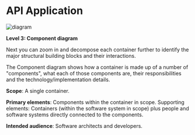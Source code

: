# API Application

![diagram](https://www.plantuml.com/plantuml/svg/0/bLRDRjf04BuZyGvJJaGYuT9JJo7aZoe_A115FQ717iYswrrtT-qsgVemKGzH3prLVGA_M6SD1eDDqo0arhEpCzyt-ysOG-lGk2IIq1iEUd4iHO1EQDLil14ga4b8SEzSRDzrkmQ_7Co5kq-cYIKJQEL8kOD0HrqCZK2LoYHEklst-qE9ojrUNdGbEhAEJPE-ZcAjl7_CkPgDPkEYz-7wTZov6upF9nSdPoTNn-qzRsys-XmPXIBJjZ5se3KIQYu9XZWdA25iyTPxJD46HiGE60VS40REsq-rKHGGE1sY1VxE4XNm6PGYn90in6WGD6-5aL32EeEXDcn7NgNPJmkX1eKfpRqTxcXwqDeh8uiyi4iz5JB7j0lB_XL3JQaCQHi99neRL2DI8Hb0nXH8mONYBOAOCRaAD88aWb3OM5l1uJL4sU-Kv1R4SCfPZz7X56sEu0XLeFrfJinfRaZY0edVx9a87qaX23NJlCwUip-qo6MJxCa8RJlConY6xLU6Gc8YAFY1N93d7ZrOHz7avAjhJtsk8gUFFoGJ2KVmEI7GNFuvHaoIuV3b5671qaU46Gcdjy9567EUrfdMNWcN_5GkAOBK0HVqqQF-mHV7HcizQ5nTD2is5TaphugQsjPIRwMYJOvqea8q3ssCXQ_ASB0XkJturcm0VrPwRaiz5ufTB_ml-4X6IqccGjgkAmapHeeHv6T1QR32KqNmN1Yn4yRhel3tuBCdleiPQpN46ZqpCDW6jfJH6X43wYziMp1tIJEltKgDB6eDHG2hkIQ2HmUmAXKhqJZgG9zlcrMrQJnbNPdrZNTWj3fha-BWCYota1IyiT9ztbYZwwlk-NWy7FaRsoIvSjoWEIoiho5QxhMSwq0npFzYA5IklarhRybbMS2NcEIJQ8D5hpoRNiDaUwZbRCx8v0rhkC4ed6BmYJkg5nkTUep8xSVXyuPFAViL9D8t_8stKlb2YAqSof_XorCMghmMp1QVnPf7JT4d-LIwjLWKeBHLhK2zNvsmwpthrR7qNNlN15p1zEoEZ_hbuBLH_tMWGgpE-Rj7j0FDSlmjWUzmAaPkoQiMQJLOhLjDk0gFQgYAorQOXLV-NYy6Pr673Grvh-WbfqD-P-R_9lu2)

**Level 3: Component diagram**

Next you can zoom in and decompose each container further to identify the major structural building blocks and their interactions.

The Component diagram shows how a container is made up of a number of "components", what each of those components are, their responsibilities and the technology/implementation details.

**Scope**: A single container.

**Primary elements**: Components within the container in scope.
Supporting elements: Containers (within the software system in scope) plus people and software systems directly connected to the components.

**Intended audience**: Software architects and developers.